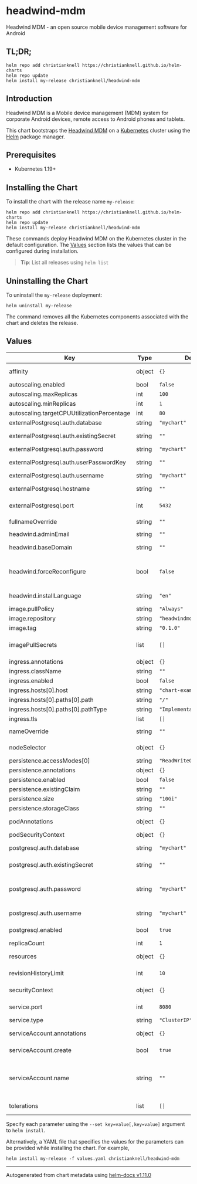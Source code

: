 # headwind-mdm

Headwind MDM - an open source mobile device management software for Android

## TL;DR;

```console
helm repo add christianknell https://christianknell.github.io/helm-charts
helm repo update
helm install my-release christianknell/headwind-mdm
```

## Introduction

Headwind MDM is a Mobile device management (MDM) system for corporate Android devices, remote access to Android phones and tablets.

This chart bootstraps the [Headwind MDM](https://github.com/h-mdm) on a [Kubernetes](http://kubernetes.io) cluster using the [Helm](https://helm.sh) package manager.

## Prerequisites

- Kubernetes 1.19+

## Installing the Chart

To install the chart with the release name `my-release`:

```console
helm repo add christianknell https://christianknell.github.io/helm-charts
helm repo update
helm install my-release christianknell/headwind-mdm
```

These commands deploy Headwind MDM on the Kubernetes cluster in the default configuration. The [Values](#values) section lists the values that can be configured during installation.

> **Tip**: List all releases using `helm list`

## Uninstalling the Chart

To uninstall the `my-release` deployment:

```console
helm uninstall my-release
```

The command removes all the Kubernetes components associated with the chart and deletes the release.

## Values

| Key                                        | Type   | Default                    | Description                                                                                                            |
| ------------------------------------------ | ------ | -------------------------- | ---------------------------------------------------------------------------------------------------------------------- |
| affinity                                   | object | `{}`                       | Affinity settings for pod assignment                                                                                   |
| autoscaling.enabled                        | bool   | `false`                    |                                                                                                                        |
| autoscaling.maxReplicas                    | int    | `100`                      |                                                                                                                        |
| autoscaling.minReplicas                    | int    | `1`                        |                                                                                                                        |
| autoscaling.targetCPUUtilizationPercentage | int    | `80`                       |                                                                                                                        |
| externalPostgresql.auth.database           | string | `"mychart"`                | Name of the database to use                                                                                            |
| externalPostgresql.auth.existingSecret     | string | `""`                       | Name of existing secret to use for PostgreSQL credentials                                                              |
| externalPostgresql.auth.password           | string | `"mychart"`                | Password to use                                                                                                        |
| externalPostgresql.auth.userPasswordKey    | string | `""`                       | Key in the secret containing the password                                                                              |
| externalPostgresql.auth.username           | string | `"mychart"`                | Name of the user to use                                                                                                |
| externalPostgresql.hostname                | string | `""`                       | Hostname of the PostgreSQL database                                                                                    |
| externalPostgresql.port                    | int    | `5432`                     | Port used to connect to PostgreSQL database                                                                            |
| fullnameOverride                           | string | `""`                       | String to fully override `"headwind-mdm.fullname"`                                                                     |
| headwind.adminEmail                        | string | `""`                       | Email of admin user                                                                                                    |
| headwind.baseDomain                        | string | `""`                       | URL under which Headwind will be available                                                                             |
| headwind.forceReconfigure                  | bool   | `false`                    | Subsequent starts of the container skip this step, but you can force the renewal of the configuration                  |
| headwind.installLanguage                   | string | `"en"`                     | Available values: en, ru (en by default)                                                                               |
| image.pullPolicy                           | string | `"Always"`                 | image pull policy                                                                                                      |
| image.repository                           | string | `"headwindmdm/hmdm"`       | image repository                                                                                                       |
| image.tag                                  | string | `"0.1.0"`                  | Overrides the image tag                                                                                                |
| imagePullSecrets                           | list   | `[]`                       | If defined, uses a Secret to pull an image from a private Docker registry or repository.                               |
| ingress.annotations                        | object | `{}`                       |                                                                                                                        |
| ingress.className                          | string | `""`                       |                                                                                                                        |
| ingress.enabled                            | bool   | `false`                    |                                                                                                                        |
| ingress.hosts[0].host                      | string | `"chart-example.local"`    |                                                                                                                        |
| ingress.hosts[0].paths[0].path             | string | `"/"`                      |                                                                                                                        |
| ingress.hosts[0].paths[0].pathType         | string | `"ImplementationSpecific"` |                                                                                                                        |
| ingress.tls                                | list   | `[]`                       |                                                                                                                        |
| nameOverride                               | string | `""`                       | Provide a name in place of `headwind-mdm`                                                                              |
| nodeSelector                               | object | `{}`                       | Node labels for pod assignment                                                                                         |
| persistence.accessModes[0]                 | string | `"ReadWriteOnce"`          |                                                                                                                        |
| persistence.annotations                    | object | `{}`                       |                                                                                                                        |
| persistence.enabled                        | bool   | `false`                    |                                                                                                                        |
| persistence.existingClaim                  | string | `""`                       |                                                                                                                        |
| persistence.size                           | string | `"10Gi"`                   |                                                                                                                        |
| persistence.storageClass                   | string | `""`                       |                                                                                                                        |
| podAnnotations                             | object | `{}`                       | Annotations to be added to exporter pods                                                                               |
| podSecurityContext                         | object | `{}`                       | pod-level security context                                                                                             |
| postgresql.auth.database                   | string | `"mychart"`                | Name for a custom database to create                                                                                   |
| postgresql.auth.existingSecret             | string | `""`                       | Name of existing secret to use for PostgreSQL credentials                                                              |
| postgresql.auth.password                   | string | `"mychart"`                | Password for the custom user to create. Ignored if postgresql.auth.existingSecret is provided                          |
| postgresql.auth.username                   | string | `"mychart"`                | Name for a custom user to create                                                                                       |
| postgresql.enabled                         | bool   | `true`                     | enable PostgreSQL™ subchart from Bitnami                                                                               |
| replicaCount                               | int    | `1`                        | Number of replicas                                                                                                     |
| resources                                  | object | `{}`                       | Resource limits and requests for the headwind pods.                                                                    |
| revisionHistoryLimit                       | int    | `10`                       | The number of old ReplicaSets to retain                                                                                |
| securityContext                            | object | `{}`                       | container-level security context                                                                                       |
| service.port                               | int    | `8080`                     | Kubernetes port where service is exposed                                                                               |
| service.type                               | string | `"ClusterIP"`              | Kubernetes service type                                                                                                |
| serviceAccount.annotations                 | object | `{}`                       | Annotations to add to the service account                                                                              |
| serviceAccount.create                      | bool   | `true`                     | Specifies whether a service account should be created                                                                  |
| serviceAccount.name                        | string | `""`                       | The name of the service account to use. If not set and create is true, a name is generated using the fullname template |
| tolerations                                | list   | `[]`                       | Toleration labels for pod assignment                                                                                   |

Specify each parameter using the `--set key=value[,key=value]` argument to `helm install`.

Alternatively, a YAML file that specifies the values for the parameters can be provided while installing the chart. For example,

```console
helm install my-release -f values.yaml christianknell/headwind-mdm
```

---

Autogenerated from chart metadata using [helm-docs v1.11.0](https://github.com/norwoodj/helm-docs/releases/v1.11.0)
